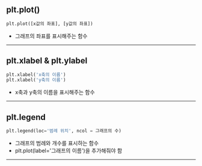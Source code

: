## plt.plot()
```python
plt.plot([x값의 좌표], [y값의 좌표])
```
- 그래프의 좌표를 표시해주는 함수
---
## plt.xlabel & plt.ylabel
```python
plt.xlabel('x축의 이름')
plt.xlabel('y축의 이름')
```
- x축과 y축의 이름을 표시해주는 함수
---
## plt.legend
```python
plt.legend(loc='범례 위치', ncol = 그래프의 수)
```
- 그래프의 범례와 개수를 표시하는 함수
- plt.plot(label='그래프의 이름')을 추가해줘야 함
---
